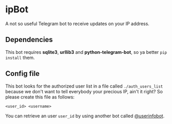# ipBot

A not so useful Telegram bot to receive updates on your IP address.

## Dependencies

This bot requires **sqlite3**, **urllib3** and **python-telegram-bot**, so ya better `pip install` them.

## Config file

This bot looks for the authorized user list in a file called `./auth_users_list` because we don't want to tell everybody your precious IP, ain't it right?
So please create this file as follows:

```
<user_id> <username>
```

You can retrieve an user `user_id` by using another bot called [@userinfobot](https://t.me/userinfobot).
